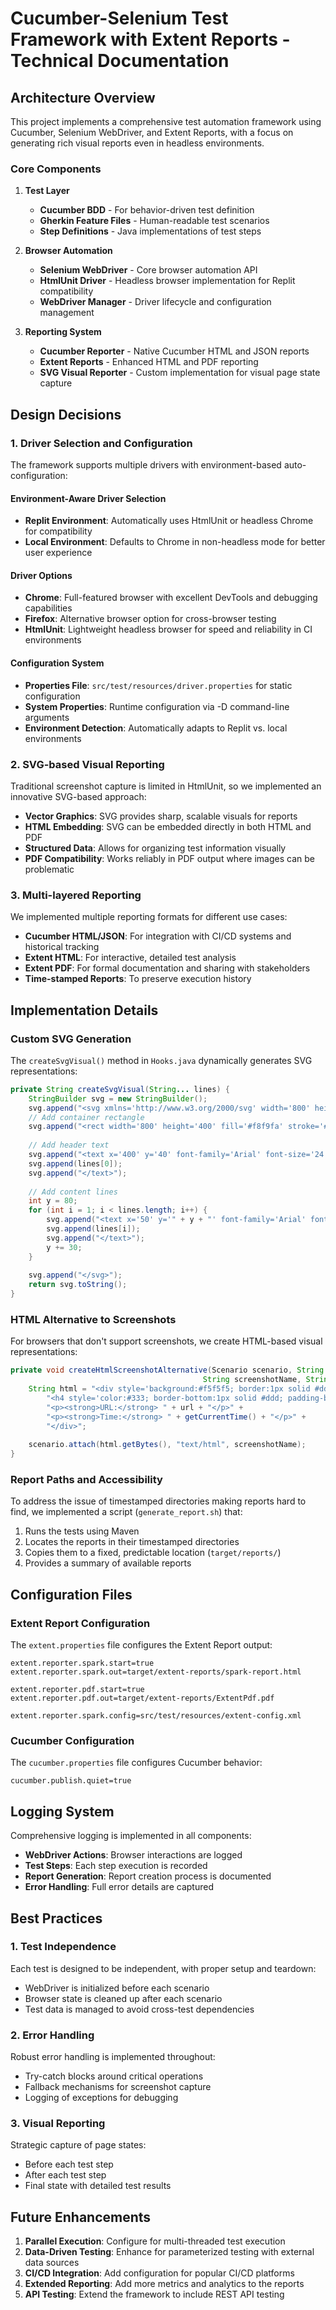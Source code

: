 # Cucumber-Selenium Test Framework with Extent Reports - Technical Documentation

## Architecture Overview

This project implements a comprehensive test automation framework using Cucumber, Selenium WebDriver, and Extent Reports, with a focus on generating rich visual reports even in headless environments.

### Core Components

1. **Test Layer**
   - **Cucumber BDD** - For behavior-driven test definition
   - **Gherkin Feature Files** - Human-readable test scenarios
   - **Step Definitions** - Java implementations of test steps

2. **Browser Automation**
   - **Selenium WebDriver** - Core browser automation API
   - **HtmlUnit Driver** - Headless browser implementation for Replit compatibility
   - **WebDriver Manager** - Driver lifecycle and configuration management

3. **Reporting System**
   - **Cucumber Reporter** - Native Cucumber HTML and JSON reports
   - **Extent Reports** - Enhanced HTML and PDF reporting
   - **SVG Visual Reporter** - Custom implementation for visual page state capture

## Design Decisions

### 1. Driver Selection and Configuration
The framework supports multiple drivers with environment-based auto-configuration:

#### Environment-Aware Driver Selection
- **Replit Environment**: Automatically uses HtmlUnit or headless Chrome for compatibility
- **Local Environment**: Defaults to Chrome in non-headless mode for better user experience

#### Driver Options
- **Chrome**: Full-featured browser with excellent DevTools and debugging capabilities
- **Firefox**: Alternative browser option for cross-browser testing
- **HtmlUnit**: Lightweight headless browser for speed and reliability in CI environments

#### Configuration System
- **Properties File**: `src/test/resources/driver.properties` for static configuration
- **System Properties**: Runtime configuration via -D command-line arguments
- **Environment Detection**: Automatically adapts to Replit vs. local environments

### 2. SVG-based Visual Reporting
Traditional screenshot capture is limited in HtmlUnit, so we implemented an innovative SVG-based approach:
- **Vector Graphics**: SVG provides sharp, scalable visuals for reports
- **HTML Embedding**: SVG can be embedded directly in both HTML and PDF
- **Structured Data**: Allows for organizing test information visually
- **PDF Compatibility**: Works reliably in PDF output where images can be problematic

### 3. Multi-layered Reporting
We implemented multiple reporting formats for different use cases:
- **Cucumber HTML/JSON**: For integration with CI/CD systems and historical tracking
- **Extent HTML**: For interactive, detailed test analysis
- **Extent PDF**: For formal documentation and sharing with stakeholders
- **Time-stamped Reports**: To preserve execution history

## Implementation Details

### Custom SVG Generation
The `createSvgVisual()` method in `Hooks.java` dynamically generates SVG representations:
```java
private String createSvgVisual(String... lines) {
    StringBuilder svg = new StringBuilder();
    svg.append("<svg xmlns='http://www.w3.org/2000/svg' width='800' height='400'>");
    // Add container rectangle
    svg.append("<rect width='800' height='400' fill='#f8f9fa' stroke='#ddd' stroke-width='2'/>");
    
    // Add header text
    svg.append("<text x='400' y='40' font-family='Arial' font-size='24' text-anchor='middle' fill='#2c3e50'>");
    svg.append(lines[0]);
    svg.append("</text>");
    
    // Add content lines
    int y = 80;
    for (int i = 1; i < lines.length; i++) {
        svg.append("<text x='50' y='" + y + "' font-family='Arial' font-size='16' fill='#333'>");
        svg.append(lines[i]);
        svg.append("</text>");
        y += 30;
    }
    
    svg.append("</svg>");
    return svg.toString();
}
```

### HTML Alternative to Screenshots
For browsers that don't support screenshots, we create HTML-based visual representations:
```java
private void createHtmlScreenshotAlternative(Scenario scenario, String url, String pageTitle, 
                                           String screenshotName, String prefix) {
    String html = "<div style='background:#f5f5f5; border:1px solid #ddd; border-radius:5px; padding:15px;'>" +
        "<h4 style='color:#333; border-bottom:1px solid #ddd; padding-bottom:8px;'>" + prefix + " - " + pageTitle + "</h4>" +
        "<p><strong>URL:</strong> " + url + "</p>" +
        "<p><strong>Time:</strong> " + getCurrentTime() + "</p>" +
        "</div>";
    
    scenario.attach(html.getBytes(), "text/html", screenshotName);
}
```

### Report Paths and Accessibility
To address the issue of timestamped directories making reports hard to find, we implemented a script (`generate_report.sh`) that:
1. Runs the tests using Maven
2. Locates the reports in their timestamped directories
3. Copies them to a fixed, predictable location (`target/reports/`)
4. Provides a summary of available reports

## Configuration Files

### Extent Report Configuration
The `extent.properties` file configures the Extent Report output:
```properties
extent.reporter.spark.start=true
extent.reporter.spark.out=target/extent-reports/spark-report.html

extent.reporter.pdf.start=true
extent.reporter.pdf.out=target/extent-reports/ExtentPdf.pdf

extent.reporter.spark.config=src/test/resources/extent-config.xml
```

### Cucumber Configuration
The `cucumber.properties` file configures Cucumber behavior:
```properties
cucumber.publish.quiet=true
```

## Logging System
Comprehensive logging is implemented in all components:
- **WebDriver Actions**: Browser interactions are logged
- **Test Steps**: Each step execution is recorded
- **Report Generation**: Report creation process is documented
- **Error Handling**: Full error details are captured

## Best Practices

### 1. Test Independence
Each test is designed to be independent, with proper setup and teardown:
- WebDriver is initialized before each scenario
- Browser state is cleaned up after each scenario
- Test data is managed to avoid cross-test dependencies

### 2. Error Handling
Robust error handling is implemented throughout:
- Try-catch blocks around critical operations
- Fallback mechanisms for screenshot capture
- Logging of exceptions for debugging

### 3. Visual Reporting
Strategic capture of page states:
- Before each test step
- After each test step
- Final state with detailed test results

## Future Enhancements

1. **Parallel Execution**: Configure for multi-threaded test execution
2. **Data-Driven Testing**: Enhance for parameterized testing with external data sources
3. **CI/CD Integration**: Add configuration for popular CI/CD platforms
4. **Extended Reporting**: Add more metrics and analytics to the reports
5. **API Testing**: Extend the framework to include REST API testing